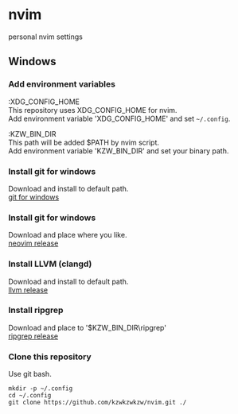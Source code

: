 # nvim
personal nvim settings

## Windows

### Add environment variables

:XDG_CONFIG_HOME  
This repository uses XDG_CONFIG_HOME for nvim.  
Add environment variable 'XDG_CONFIG_HOME' and set `~/.config`.  

:KZW_BIN_DIR  
This path will be added $PATH by nvim script.  
Add environment variable 'KZW_BIN_DIR' and set your binary path.  

### Install git for windows

Download and install to default path.  
[git for windows][git]  

### Install git for windows

Download and place where you like.  
[neovim release][nvim]  

### Install LLVM (clangd)

Download and install to default path.  
[llvm release][llvm]  

### Install ripgrep

Download and place to '$KZW_BIN_DIR\ripgrep'  
[ripgrep release][ripgrep]  

### Clone this repository

Use git bash.  
```
mkdir -p ~/.config
cd ~/.config
git clone https://github.com/kzwkzwkzw/nvim.git ./
```

  [git]: https://gitforwindows.org/
  [nvim]: https://github.com/neovim/neovim/releases
  [llvm]: https://github.com/llvm/llvm-project/releases
  [ripgrep]: https://github.com/BurntSushi/ripgrep/releases
